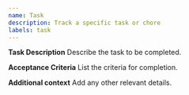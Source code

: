 ```yaml
---
name: Task
description: Track a specific task or chore
labels: task
---
```


**Task Description**
Describe the task to be completed.

**Acceptance Criteria**
List the criteria for completion.

**Additional context**
Add any other relevant details.
